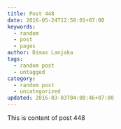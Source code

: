 ```yaml
---
title: Post 448
date: 2016-05-24T12:58:01+07:00
keywords:
  - random
  - post
  - pages
author: Dimas Lanjaka
tags:
  - random post
  - untagged
category:
  - random post
  - uncategorized
updated: 2016-03-03T04:00:46+07:00
---
```

This is content of post 448